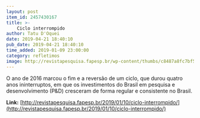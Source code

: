 ```yaml
---
layout: post
item_id: 2457430167
title: >-
    Ciclo interrompido
author: Tatu D'Oquei
date: 2019-04-21 18:40:10
pub_date: 2019-04-21 18:40:10
time_added: 2019-01-09 23:00:00
category: refletimos
image: http://revistapesquisa.fapesp.br/wp-content/thumbs/c8487a8fc7bf58d5a6a214e8aecfa6b36cf371ec_1200-630.jpg
---
```


O ano de 2016 marcou o fim e a reversão de um ciclo, que durou quatro anos ininterruptos, em que os investimentos do Brasil em pesquisa e desenvolvimento (P&D) cresceram de forma regular e consistente no Brasil.

**Link:** [http://revistapesquisa.fapesp.br/2019/01/10/ciclo-interrompido/](http://revistapesquisa.fapesp.br/2019/01/10/ciclo-interrompido/)

